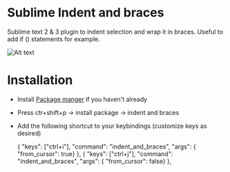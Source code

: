 # Sublime Indent and braces
Sublime text 2 & 3 plugin to indent selection and wrap it in braces. Useful to add if () statements for example.

![Alt text](http://fat.gfycat.com/HelpfulFittingCrownofthornsstarfish.gif)

Installation
============

* Install [Package manger](http://packagecontrol.io/) if you haven't already
* Press ctr+shift+p -> install package -> indent and braces
* Add the following shortcut to your keybindings (customize keys as desired)


    { "keys": ["ctrl+i"], "command": "indent_and_braces", "args": { "from_cursor": true} },
    { "keys": ["ctrl+j"], "command": "indent_and_braces", "args": { "from_cursor": false} },
